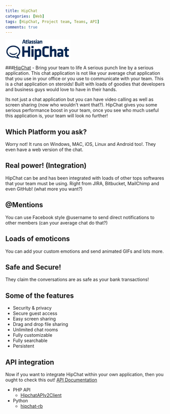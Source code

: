 ```yaml
---
title: HipChat
categories: [Web]
tags: [HipChat, Project team, Teams, API]
comments: true
---
```



<div>
	<img align="middle" src="/img/Hipchat/logo.jpg" >
</div>



<!--<img src="/img/Hipchat/logo.jpg"> -->
###[HipChat](https://www.hipchat.com) - Bring your team to life
A serious punch line by a serious application. This chat application is not like your average chat application that you use in your office or 
you use to communicate with your team. This is a chat application on steroids! Built with loads of goodies that developers and business guys would
love to have in their hands. 

Its not just a chat application but you can have video calling as well as screen sharing (now who wouldn't want that?). HipChat gives you some
serious performance boost in your team, once you see who much useful this application is, your team will look no further!

Which Platform you ask?
------------
Worry not! It runs on Windows, MAC, iOS, Linux and Android too!. They even have a web version of the chat.

Real power! (Integration)
------------
HipChat can be and has been integrated with loads of other tops softwares that your team must be using. Right from JIRA, Bitbucket, MailChimp and even GitHub! (what more you want?)

@Mentions
------------
You can use Facebook style @username to send direct notifications to other members (can your average chat do that?)

Loads of emoticons
------------
You can add your custom emotions and send animated GIFs and lots more.

Safe and Secure!
------------
They claim the conversations are as safe as your bank transactions!

Some of the features
------------
* Security & privacy
* Secure guest access
* Easy screen sharing
* Drag and drop file sharing
* Unlimited chat rooms
* Fully customizable
* Fully searchable
* Persistent

API integration
------------
Now if you want to integrate HipChat within your own application, then you ought to check this out!
[API Documentation](https://www.hipchat.com/docs/apiv2)
* PHP API
	- [HipchatAPIv2Client](https://github.com/gorkalaucirica/HipchatAPIv2Client)
* Python
	- [hipchat-rb](https://github.com/hipchat/hipchat-rb)










